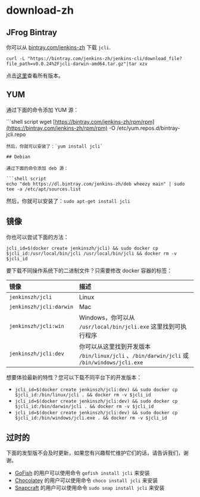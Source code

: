 # download-zh

## JFrog Bintray

你可以从 [bintray.com/jenkins-zh](https://bintray.com/beta/#/jenkins-zh/generic/jenkins-cli/) 下载 `jcli`.

`curl -L "https://bintray.com/jenkins-zh/jenkins-cli/download_file?file_path=v0.0.24%2Fjcli-darwin-amd64.tar.gz"|tar xzv`

点击[这里](https://dl.bintray.com/jenkins-zh/generic/jenkins-cli/)查看所有版本。

## YUM

通过下面的命令添加 YUM 源：

\`\`\`shell script wget [https://bintray.com/jenkins-zh/rpm/rpm](https://bintray.com/jenkins-zh/rpm/rpm) -O /etc/yum.repos.d/bintray-jcli.repo

```text
然后，你就可以安装了：`yum install jcli`

## Debian

通过下面的命令添加 deb 源：

```shell script
echo "deb https://dl.bintray.com/jenkins-zh/deb wheezy main" | sudo tee -a /etc/apt/sources.list
```

然后，你就可以安装了：`sudo apt-get install jcli`

## 镜像

你也可以尝试下面的方法：

`jcli_id=$(docker create jenkinszh/jcli) && sudo docker cp $jcli_id:/usr/local/bin/jcli /usr/local/bin/jcli && docker rm -v $jcli_id`

要下载不同操作系统下的二进制文件？只需要修改 docker 容器的标签：

| 镜像 | 描述 |
| :--- | :--- |
| `jenkinszh/jcli` | Linux |
| `jenkinszh/jcli:darwin` | Mac |
| `jenkinszh/jcli:win` | Windows，你可以从 `/usr/local/bin/jcli.exe` 这里找到可执行程序 |
| `jenkinszh/jcli:dev` | 你可以从这里找到开发版本 `/bin/linux/jcli` 、`/bin/darwin/jcli` 或 `/bin/windows/jcli.exe` |

想要体验最新的特性？您可以下载不同平台下的开发版本：

* `jcli_id=$(docker create jenkinszh/jcli:dev) && sudo docker cp $jcli_id:/bin/linux/jcli . && docker rm -v $jcli_id`
* `jcli_id=$(docker create jenkinszh/jcli:dev) && sudo docker cp $jcli_id:/bin/darwin/jcli . && docker rm -v $jcli_id`
* `jcli_id=$(docker create jenkinszh/jcli:dev) && sudo docker cp $jcli_id:/bin/windows/jcli.exe . && docker rm -v $jcli_id`

## 过时的

下面的发型版不会及时更新，如果您有兴趣帮忙维护它们的话，请告诉我们，谢谢。

* [GoFish](https://gofi.sh/) 的用户可以使用命令 `gofish install jcli` 来安装
* [Chocolatey](https://chocolatey.org/packages/jcli) 的用户可以使用命令 `choco install jcli` 来安装
* [Snapcraft](https://snapcraft.io/jcli) 的用户可以使用命令 `sudo snap install jcli` 来安装

